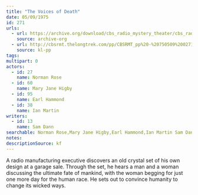 ```yaml
---
title: "The Voices of Death"
date: 05/09/1975
id: 271
urls: 
  - url: https://archive.org/download/cbs_radio_mystery_theater/cbs_radio_mystery_theater-0251-0300.zip/cbs_radio_mystery_theater-0251-0300%2Fcbsrmt_0271_the_voices_of_death.mp3
    source: archive-org
  - url: http://cbsrmt.thelongtrek.com/pp/CBSRMT_pp%20-%20750509%200271%20The%20Voices%20of%20Death.mp3
    source: kl-pp
tags: 
multipart: 0
actors:  
  - id: 27
    name: Norman Rose  
  - id: 60
    name: Mary Jane Higby  
  - id: 95
    name: Earl Hammond  
  - id: 38
    name: Ian Martin
writers:  
  - id: 13
    name: Sam Dann
searchable: Norman Rose,Mary Jane Higby,Earl Hammond,Ian Martin Sam Dann
notes: 
descriptionSource: kf
---
```

A radio manufacturing executive discovers an old crystal set of his own design at a garage sale. Through the set, he hears a man and a woman discussing the ultimate fate of mankind, with the woman begging for just one more day for the human race. He sets out to convince humanity to change its wicked ways.